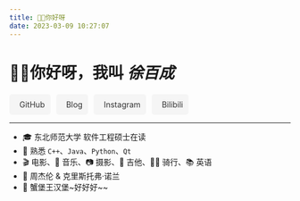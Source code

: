 ```yaml
---
title: 👋🏻你好呀
date: 2023-03-09 10:27:07
---
```


# 👋🏻你好呀，我叫 *徐百成* <a class="btn aright" href="/about"><i class="fa-regular fa-language"></i></a>

<style>
h1 {
    border-bottom: none !important;
}
.aright {
    float: right;
    font-size: 0.6em;
    padding: 2px 10px !important;
    margin-top: 10px;
}

.social-plat {
    display: flex;
    justify-content: flex-start;
    flex-wrap: wrap;
    gap: 10px; /* 调整图标间隔 */
    margin-top: 20px;
}

.social-plat a {
    display: flex;
    align-items: center;
    justify-content: flex-start;
    text-decoration: none;
    border-radius: 5px;
    transition: background-color 0.3s ease, color 0.3s ease;
    padding: 10px;
    background-color: #f5f5f5; /* 背景颜色 */
    color: #333; /* 文字颜色 */
}

.social-plat a i {
    margin-right: 8px; /* 调整图标与文字间距 */
    font-size: 1.2em;
}

</style>

<div class="social-plat">
  <a title="GitHub" href="https://github.com/channinghsu" class="btn"><i class="fa-brands fa-github"></i> GitHub</a>
  <a title="Blog" href="/" class="btn"><i class="fa-solid fa-blog"></i> Blog</a>
  <a title="Instagram" href="https://www.instagram.com/hsuchanning/" class="btn"><i class="fa-brands fa-instagram"></i> Instagram</a>
  <a title="Bilibili" href="https://space.bilibili.com/16668992?spm_id_from=333.1007.0.0" class="btn"><i class="fa-brands fa-bilibili"></i> Bilibili</a>
</div>

---

- 🎓 东北师范大学 软件工程硕士在读
- 🧠 熟悉 `C++`、`Java`、`Python`、`Qt`
- 🎬 电影、🎵 音乐、📷 摄影、🎸 吉他、🚴‍♂️ 骑行、📚 英语
- 🌟 周杰伦 & 克里斯托弗·诺兰
- 🍔 蟹堡王汉堡~好好好~~